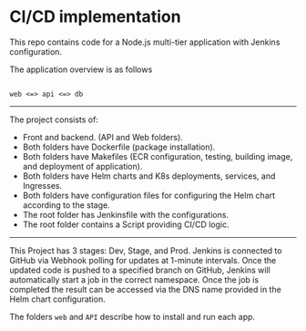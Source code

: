 # CI/CD implementation
This repo contains code for a Node.js multi-tier application with Jenkins configuration.

The application overview is as follows
```

web <=> api <=> db

```
---
The project consists of:
- Front and backend. (API and Web folders).
- Both folders have Dockerfile (package installation).
- Both folders have Makefiles (ECR configuration, testing, building image, and deployment of application).
- Both folders have Helm charts and K8s deployments, services, and Ingresses.
- Both folders have configuration files for configuring the Helm chart according to the stage.
- The root folder has Jenkinsfile with the configurations.
-  The root folder contains a Script providing CI/CD logic. 
---

This Project has 3 stages: Dev, Stage, and Prod. Jenkins is connected to GitHub via Webhook polling for updates at 1-minute intervals. Once the updated code is pushed to a specified branch on GitHub, Jenkins will automatically start a job in the correct namespace. Once the job is completed the result can be accessed via the DNS name provided in the Helm chart configuration. 

The folders `web` and `API` describe how to install and run each app.
